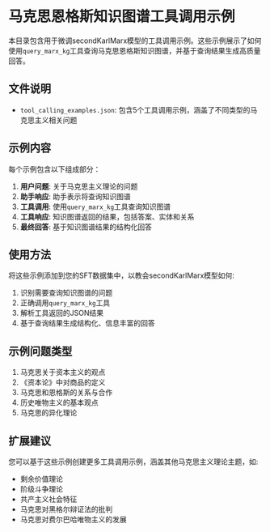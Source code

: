 # 马克思恩格斯知识图谱工具调用示例

本目录包含用于微调secondKarlMarx模型的工具调用示例。这些示例展示了如何使用`query_marx_kg`工具查询马克思恩格斯知识图谱，并基于查询结果生成高质量回答。

## 文件说明

- `tool_calling_examples.json`: 包含5个工具调用示例，涵盖了不同类型的马克思主义相关问题

## 示例内容

每个示例包含以下组成部分：

1. **用户问题**: 关于马克思主义理论的问题
2. **助手响应**: 助手表示将查询知识图谱
3. **工具调用**: 使用`query_marx_kg`工具查询知识图谱
4. **工具响应**: 知识图谱返回的结果，包括答案、实体和关系
5. **最终回答**: 基于知识图谱结果的结构化回答

## 使用方法

将这些示例添加到您的SFT数据集中，以教会secondKarlMarx模型如何:

1. 识别需要查询知识图谱的问题
2. 正确调用`query_marx_kg`工具
3. 解析工具返回的JSON结果
4. 基于查询结果生成结构化、信息丰富的回答

## 示例问题类型

1. 马克思关于资本主义的观点
2. 《资本论》中对商品的定义
3. 马克思和恩格斯的关系与合作
4. 历史唯物主义的基本观点
5. 马克思的异化理论

## 扩展建议

您可以基于这些示例创建更多工具调用示例，涵盖其他马克思主义理论主题，如:

- 剩余价值理论
- 阶级斗争理论
- 共产主义社会特征
- 马克思对黑格尔辩证法的批判
- 马克思对费尔巴哈唯物主义的发展
